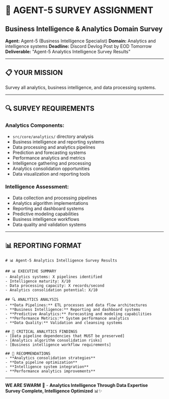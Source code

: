 # 🎯 AGENT-5 SURVEY ASSIGNMENT
## Business Intelligence & Analytics Domain Survey

**Agent:** Agent-5 (Business Intelligence Specialist)
**Domain:** Analytics and intelligence systems
**Deadline:** Discord Devlog Post by EOD Tomorrow
**Deliverable:** "Agent-5 Analytics Intelligence Survey Results"

---

## 📋 YOUR MISSION

Survey all analytics, business intelligence, and data processing systems.

---

## 🔍 SURVEY REQUIREMENTS

### **Analytics Components:**
- `src/core/analytics/` directory analysis
- Business intelligence and reporting systems
- Data processing and analytics pipelines
- Prediction and forecasting systems
- Performance analytics and metrics
- Intelligence gathering and processing
- Analytics consolidation opportunities
- Data visualization and reporting tools

### **Intelligence Assessment:**
- Data collection and processing pipelines
- Analytics algorithm implementations
- Reporting and dashboard systems
- Predictive modeling capabilities
- Business intelligence workflows
- Data quality and validation systems

---

## 📊 REPORTING FORMAT

```
# 📊 Agent-5 Analytics Intelligence Survey Results

## 📊 EXECUTIVE SUMMARY
- Analytics systems: X pipelines identified
- Intelligence maturity: X/10
- Data processing capacity: X records/second
- Analytics consolidation potential: X/10

## 🔍 ANALYTICS ANALYSIS
- **Data Pipelines:** ETL processes and data flow architectures
- **Business Intelligence:** Reporting and dashboard systems
- **Predictive Analytics:** Forecasting and modeling capabilities
- **Performance Metrics:** System performance analytics
- **Data Quality:** Validation and cleansing systems

## 🚨 CRITICAL ANALYTICS FINDINGS
- [Data pipeline dependencies that MUST be preserved]
- [Analytics algorithm consolidation risks]
- [Business intelligence workflow requirements]

## 🎯 RECOMMENDATIONS
- **Analytics consolidation strategies**
- **Data pipeline optimization**
- **Intelligence system integration**
- **Performance analytics improvements**
```

---

**WE ARE SWARM** 🐝 - **Analytics Intelligence Through Data Expertise**
**Survey Complete, Intelligence Optimized** 📊✨
